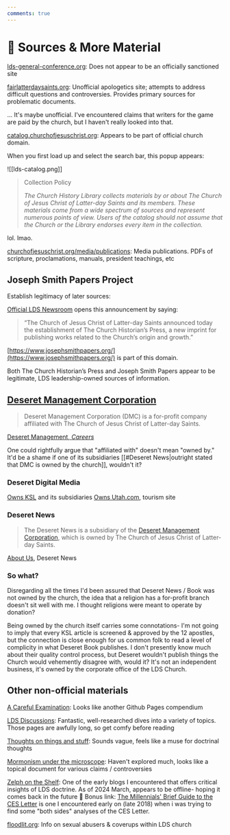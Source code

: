 ```yaml
---
comments: true
---
```

# 🔗 Sources & More Material

[lds-general-conference.org](https://www.lds-general-conference.org/): Does not appear to be an officially sanctioned site

[fairlatterdaysaints.org](https://www.fairlatterdaysaints.org/): Unofficial apologetics site; attempts to address difficult questions and controversies. Provides primary sources for problematic documents.

... It's maybe unofficial. I've encountered claims that writers for the game are paid by the church, but I haven't really looked into that.

[catalog.churchofjesuschrist.org](https://catalog.churchofjesuschrist.org/): Appears to be part of official church domain.

When you first load up and select the search bar, this popup appears:

![[lds-catalog.png]]

> Collection Policy
> 
> _The Church History Library collects materials by or about The Church of Jesus Christ of Latter-day Saints and its members. These materials come from a wide spectrum of sources and represent numerous points of view. Users of the catalog should not assume that the Church or the Library endorses every item in the collection._

lol. lmao.

[churchofjesuschrist.org/media/publications](https://www.churchofjesuschrist.org/media/publications?lang=eng): Media publications. PDFs of scripture, proclamations, manuals, president teachings, etc
## Joseph Smith Papers Project

Establish legitimacy of later sources:

[Official LDS Newsroom](https://newsroom.churchofjesuschrist.org/ldsnewsroom/eng/news-releases-stories/new-publishing-imprint-set-to-boost-mormon-scholarship) opens this announcement by saying:

>“The Church of Jesus Christ of Latter-day Saints announced today the establishment of The Church Historian’s Press, a new imprint for publishing works related to the Church’s origin and growth.”

[https://www.josephsmithpapers.org/](https://www.josephsmithpapers.org/) is part of this domain.

Both The Church Historian’s Press and Joseph Smith Papers appear to be legitimate, LDS leadership-owned sources of information.

## [Deseret Management Corporation](https://www.deseretmanagement.com/#our-companies)
>Deseret Management Corporation (DMC) is a for-profit company affiliated with The Church of Jesus Christ of Latter-day Saints.

[Deseret Management, _Careers_](https://www.deseretmanagement.com/careers)

One could rightfully argue that "affiliated with" doesn't mean "owned by." It'd be a shame if one of its subsidiaries [[#Deseret News|outright stated that DMC is owned by the church]], wouldn't it?
### Deseret Digital Media
[Owns KSL](https://www.deseretdigital.com/ksl-news) and its subsidiaries
[Owns Utah.com](https://www.deseretdigital.com/utah-dotcom), tourism site
### Deseret News
>The Deseret News is a subsidiary of the [Deseret Management Corporation](http://www.deseretmanagement.com/), which is owned by The Church of Jesus Christ of Latter-day Saints.

[About Us](https://www.deseret.com/pages/about-us/), Deseret News

### So what?
Disregarding all the times I'd been assured that Deseret News / Book was not owned by the church, the idea that a religion has a for-profit branch doesn't sit well with me. I thought religions were meant to operate by donation?

Being owned by the church itself carries some connotations- I'm not going to imply that every KSL article is screened & approved by the 12 apostles, but the connection is close enough for us common folk to read a level of complicity in what Deseret Book publishes. I don't presently know much about their quality control process, but Deseret wouldn't publish things the Church would vehemently disagree with, would it? It's not an independent business, it's owned by the corporate office of the LDS Church. 



## Other non-official materials

[A Careful Examination](https://faenrandir.github.io/a_careful_examination/): Looks like another Github Pages compendium

[LDS Discussions](https://www.ldsdiscussions.com/): Fantastic, well-researched dives into a variety of topics. Those pages are awfully long, so get comfy before reading

[Thoughts on things and stuff](https://thoughtsonthingsandstuff.com/topics/): Sounds vague, feels like a muse for doctrinal thoughts

[Mormonism under the microscope](https://www.mormonismunderthemicroscope.com/): Haven't explored much, looks like a topical document for various claims / controversies

[Zelph on the Shelf](https://zelphontheshelf.com/): One of the early blogs I encountered that offers critical insights of LDS doctrine. As of 2024 March, appears to be offline- hoping it comes back in the future 🥺
Bonus link: [The Millennials' Brief Guide to the CES Letter](https://zelphontheshelf.com/the-millennials-brief-guide-to-the-ces-letter/) is one I encountered early on (late 2018) when i was trying to find some "both sides" analyses of the CES Letter.

[floodlit.org](https://floodlit.org/): Info on sexual abusers & coverups within LDS church


